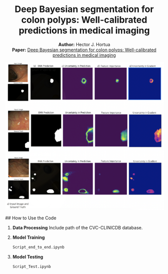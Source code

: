 <h1 align="center">Deep Bayesian segmentation for colon polyps: Well-calibrated predictions in medical imaging</h1>
<p align="center">
  <strong>Author:</strong> Hector J. Hortua<br>
  <strong>Paper:</strong> <a href="http:under review" target="_blank"> Deep Bayesian segmentation for colon polyps: Well-calibrated predictions in medical imaging </a>
</p>

<p align="center">
<kbd>
  <img src="results_Figure8.png" alt="Example GIF" style="border: 1px solid white;">
</kbd>
</p>
## How to Use the Code

1. **Data Processing**
    Include path of the CVC-CLINICDB database.

2. **Model Training**
     ```python
     Script_end_to_end.ipynb
     ```
3. **Model Testing**
     ```python
     Script_Test.ipynb
     ```